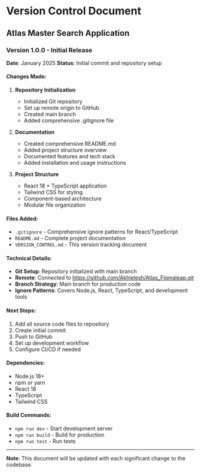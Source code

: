 # Version Control Document

## Atlas Master Search Application

### Version 1.0.0 - Initial Release
**Date**: January 2025
**Status**: Initial commit and repository setup

#### Changes Made:
1. **Repository Initialization**
   - Initialized Git repository
   - Set up remote origin to GitHub
   - Created main branch
   - Added comprehensive .gitignore file

2. **Documentation**
   - Created comprehensive README.md
   - Added project structure overview
   - Documented features and tech stack
   - Added installation and usage instructions

3. **Project Structure**
   - React 18 + TypeScript application
   - Tailwind CSS for styling
   - Component-based architecture
   - Modular file organization

#### Files Added:
- `.gitignore` - Comprehensive ignore patterns for React/TypeScript
- `README.md` - Complete project documentation
- `VERSION_CONTROL.md` - This version tracking document

#### Technical Details:
- **Git Setup**: Repository initialized with main branch
- **Remote**: Connected to https://github.com/Akhielesh/Atlas_Figmaleap.git
- **Branch Strategy**: Main branch for production code
- **Ignore Patterns**: Covers Node.js, React, TypeScript, and development tools

#### Next Steps:
1. Add all source code files to repository
2. Create initial commit
3. Push to GitHub
4. Set up development workflow
5. Configure CI/CD if needed

#### Dependencies:
- Node.js 18+
- npm or yarn
- React 18
- TypeScript
- Tailwind CSS

#### Build Commands:
- `npm run dev` - Start development server
- `npm run build` - Build for production
- `npm run test` - Run tests

---
**Note**: This document will be updated with each significant change to the codebase.
